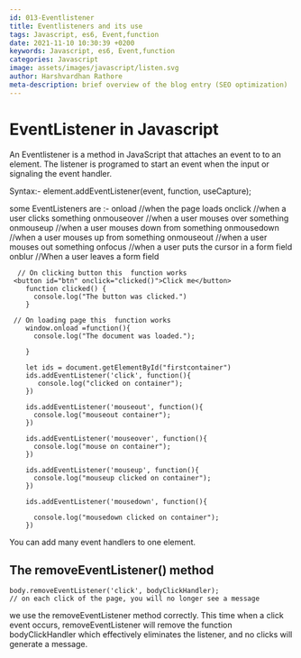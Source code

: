 ```yaml
---
id: 013-Eventlistener
title: Eventlisteners and its use
tags: Javascript, es6, Event,function
date: 2021-11-10 10:30:39 +0200 
keywords: Javascript, es6, Event,function
categories: Javascript
image: assets/images/javascript/listen.svg
author: Harshvardhan Rathore
meta-description: brief overview of the blog entry (SEO optimization)
---
```


# EventListener in Javascript
An Eventlistener is a method in JavaScript that attaches an event to to an element.
The listener is programed to start an event when the input or signaling the event handler.

Syntax:-
element.addEventListener(event, function, useCapture);

some EventListeners are :-
onload //when the page loads
onclick //when a user clicks something
onmouseover //when a user mouses over something
onmouseup //when a user mouses down from something
onmousedown //when a user mouses up from something
onmouseout //when a user mouses out something
onfocus //when a user puts the cursor in a form field
onblur //When a user leaves a form field



```Events in javascript  
  // On clicking button this  function works
 <button id="btn" onclick="clicked()">Click me</button>
    function clicked() {
      console.log("The button was clicked.")
    }

 // On loading page this  function works
    window.onload =function(){
      console.log("The document was loaded.");

    }

    let ids = document.getElementById("firstcontainer")
    ids.addEventListener('click', function(){
       console.log("clicked on container");
    })

    ids.addEventListener('mouseout', function(){
      console.log("mouseout container");
    })

    ids.addEventListener('mouseover', function(){
      console.log("mouse on container");
    })

    ids.addEventListener('mouseup', function(){
      console.log("mouseup clicked on container");
    })

    ids.addEventListener('mousedown', function(){

      console.log("mousedown clicked on container");
    })
```

You can add many event handlers to one element.

## The removeEventListener() method

```
body.removeEventListener('click', bodyClickHandler);
// on each click of the page, you will no longer see a message
```
we use the removeEventListener method correctly. This time when a click event occurs, removeEventListener will remove the function bodyClickHandler which effectively eliminates the listener, and no clicks will generate a message.
